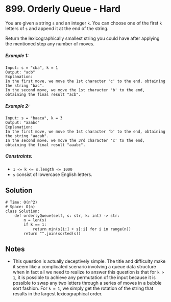 # 899. Orderly Queue - Hard

You are given a string `s` and an integer `k`. You can choose one of the first `k` letters of `s` and append it at the end of the string.

Return the lexicographically smallest string you could have after applying the mentioned step any number of moves.

##### Example 1:

```
Input: s = "cba", k = 1
Output: "acb"
Explanation: 
In the first move, we move the 1st character 'c' to the end, obtaining the string "bac".
In the second move, we move the 1st character 'b' to the end, obtaining the final result "acb".
```

##### Example 2:

```
Input: s = "baaca", k = 3
Output: "aaabc"
Explanation: 
In the first move, we move the 1st character 'b' to the end, obtaining the string "aacab".
In the second move, we move the 3rd character 'c' to the end, obtaining the final result "aaabc".
```

##### Constraints:

- `1 <= k <= s.length <= 1000`
- `s` consist of lowercase English letters.

## Solution

```
# Time: O(n^2)
# Space: O(n)
class Solution:
    def orderlyQueue(self, s: str, k: int) -> str:
        n = len(s)
        if k == 1:
            return min(s[i:] + s[:i] for i in range(n))
        return "".join(sorted(s))
```

## Notes
- This question is actually deceptively simple. The title and difficulty make it seem like a complicated scenario involving a queue data structure when in fact all we need to realize to answer this question is that for `k > 1`, it is possible to achieve any permutation of the input because it is possible to swap any two letters through a series of moves in a bubble sort fashion. For `k = 1`, we simply get the rotation of the string that results in the largest lexicographical order.